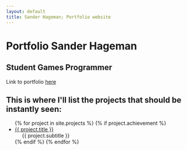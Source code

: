 ```yaml
---
layout: default
title: Sander Hageman; Portfolio website
---
```

# Portfolio Sander Hageman
## Student Games Programmer
Link to portfolio <a href="/portfolio">here</a>

## This is where I'll list the projects that should be instantly seen:
<div class="BestAchievements">
	<ul class="posts">
	 {% for project in site.projects %}
		{% if project.achievement %}
			<li>		
				<a href="{{ project.url }}" title="{{ project.title }}">
					{{ project.title }}
				</a>
				<br>
				&nbsp;&nbsp;&nbsp;&nbsp; {{ project.subtitle }}
			</li>
		{% endif %}
	{% endfor %}
	</ul>
</div>
